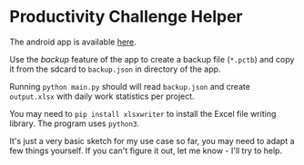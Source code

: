 # Productivity Challenge Helper

The android app is available [here](https://play.google.com/store/apps/details?id=com.wlxd.pomochallenge&hl=en).

Use the *backup* feature of the app to create a backup file (`*.pctb`) and copy
it from the sdcard to `backup.json` in directory of the app.

Running `python main.py` should will read `backup.json` and create
`output.xlsx` with daily work statistics per project.

You may need to `pip install xlsxwriter` to install the Excel file writing library.
The program uses `python3`.

It's just a very basic sketch for my use case so far, you may need to adapt a
few things yourself. If you can't figure it out, let me know - I'll try to help.
